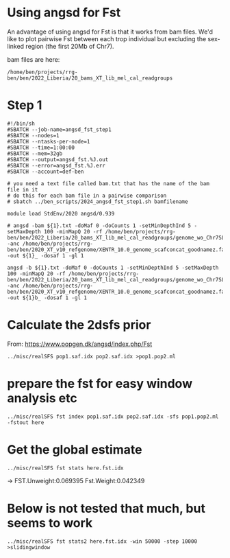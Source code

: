 # Using angsd for Fst

An advantage of using angsd for Fst is that it works from bam files. We'd like to plot pairwise Fst between each trop individual but excluding the sex-linked region (the first 20Mb of Chr7).

bam files are here:
```
/home/ben/projects/rrg-ben/ben/2022_Liberia/20_bams_XT_lib_mel_cal_readgroups
```

# Step 1
```
#!/bin/sh
#SBATCH --job-name=angsd_fst_step1
#SBATCH --nodes=1
#SBATCH --ntasks-per-node=1
#SBATCH --time=1:00:00
#SBATCH --mem=32gb
#SBATCH --output=angsd_fst.%J.out
#SBATCH --error=angsd_fst.%J.err
#SBATCH --account=def-ben

# you need a text file called bam.txt that has the name of the bam file in it
# do this for each bam file in a pairwise comparison
# sbatch ../ben_scripts/2024_angsd_fst_step1.sh bamfilename

module load StdEnv/2020 angsd/0.939

# angsd -bam ${1}.txt -doMaf 0 -doCounts 1 -setMinDepthInd 5 -setMaxDepth 100 -minMapQ 20 -rf /home/ben/projects/rrg-ben/ben/2022_Liberia/20_bams_XT_lib_mel_cal_readgroups/genome_wo_Chr7SL.bed -anc /home/ben/projects/rrg-ben/ben/2020_XT_v10_refgenome/XENTR_10.0_genome_scafconcat_goodnamez.fasta -out ${1}_ -dosaf 1 -gl 1

angsd -b ${1}.txt -doMaf 0 -doCounts 1 -setMinDepthInd 5 -setMaxDepth 100 -minMapQ 20 -rf /home/ben/projects/rrg-ben/ben/2022_Liberia/20_bams_XT_lib_mel_cal_readgroups/genome_wo_Chr7SL.bed -anc /home/ben/projects/rrg-ben/ben/2020_XT_v10_refgenome/XENTR_10.0_genome_scafconcat_goodnamez.fasta -out ${1}b_ -dosaf 1 -gl 1
```
# Calculate the 2dsfs prior 
From: https://www.popgen.dk/angsd/index.php/Fst
```
../misc/realSFS pop1.saf.idx pop2.saf.idx >pop1.pop2.ml
```

# prepare the fst for easy window analysis etc
```
../misc/realSFS fst index pop1.saf.idx pop2.saf.idx -sfs pop1.pop2.ml -fstout here
```
# Get the global estimate
```
../misc/realSFS fst stats here.fst.idx
```
-> FST.Unweight:0.069395 Fst.Weight:0.042349

# Below is not tested that much, but seems to work
```
../misc/realSFS fst stats2 here.fst.idx -win 50000 -step 10000 >slidingwindow
```
